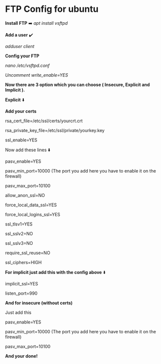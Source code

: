 # FTP Config for ubuntu

**Install FTP** ➡️ *apt install vsftpd*

**Add a user** ✔️

*adduser client*

**Config your FTP**

*nano /etc/vsftpd.conf*

*Uncomment write_enable=YES*


**Now there are 3 option which you can choose ( Insecure, Explicit and Implicit ).**

**Explicit** ⬇️

**Add your certs**

rsa_cert_file=/etc/ssl/certs/yourcrt.crt

rsa_private_key_file=/etc/ssl/private/yourkey.key

ssl_enable=YES

Now add these lines ⬇️

pasv_enable=YES

pasv_min_port=10000 (The port you add here you have to enable it on the firewall)

pasv_max_port=10100

allow_anon_ssl=NO

force_local_data_ssl=YES

force_local_logins_ssl=YES

ssl_tlsv1=YES

ssl_sslv2=NO

ssl_sslv3=NO

require_ssl_reuse=NO

ssl_ciphers=HIGH

**For implicit just add this with the config above** ⬇️

implicit_ssl=YES

listen_port=990

**And for insecure (without certs)**

Just add this 

pasv_enable=YES

pasv_min_port=10000 (The port you add here you have to enable it on the firewall)

pasv_max_port=10100

**And your done!**
